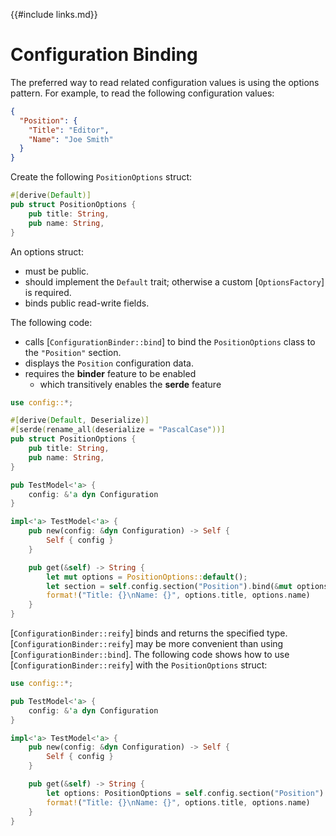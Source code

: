 {{#include links.md}}

# Configuration Binding

The preferred way to read related configuration values is using the options pattern. For example, to read the
following configuration values:

```json
{
  "Position": {
    "Title": "Editor",
    "Name": "Joe Smith"
  }
}
```

Create the following `PositionOptions` struct:

```rust
#[derive(Default)]
pub struct PositionOptions {
    pub title: String,
    pub name: String,
}
```

An options struct:

- must be public.
- should implement the `Default` trait; otherwise a custom [`OptionsFactory`] is required.
- binds public read-write fields.

The following code:

- calls [`ConfigurationBinder::bind`] to bind the `PositionOptions` class to the `"Position"` section.
- displays the `Position` configuration data.
- requires the **binder** feature to be enabled
  - which transitively enables the **serde** feature

```rust
use config::*;

#[derive(Default, Deserialize)]
#[serde(rename_all(deserialize = "PascalCase"))]
pub struct PositionOptions {
    pub title: String,
    pub name: String,
}

pub TestModel<'a> {
    config: &'a dyn Configuration
}

impl<'a> TestModel<'a> {
    pub new(config: &dyn Configuration) -> Self {
        Self { config }
    }

    pub get(&self) -> String {
        let mut options = PositionOptions::default();
        let section = self.config.section("Position").bind(&mut options);
        format!("Title: {}\nName: {}", options.title, options.name)
    }
}
```

[`ConfigurationBinder::reify`] binds and returns the specified type. [`ConfigurationBinder::reify`] may be more convenient than using [`ConfigurationBinder::bind`]. The following code shows how to use [`ConfigurationBinder::reify`] with the `PositionOptions` struct:

```rust
use config::*;

pub TestModel<'a> {
    config: &'a dyn Configuration
}

impl<'a> TestModel<'a> {
    pub new(config: &dyn Configuration) -> Self {
        Self { config }
    }

    pub get(&self) -> String {
        let options: PositionOptions = self.config.section("Position").reify();
        format!("Title: {}\nName: {}", options.title, options.name)
    }
}
```
